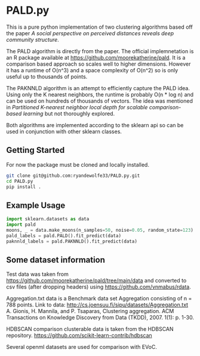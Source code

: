 # PALD.py

This is a pure python implementation of two clustering algorithms based off the paper *A social perspective on perceived distances reveals deep community structure*. 

The PALD algorithm is directly from the paper. The official implemnetation is an R package available at https://github.com/moorekatherine/pald. It is a comparison based approach so scales well to higher dimensions. However it has a runtime of O(n^3) and a space complexity of O(n^2) so is only useful up to
thousands of points.

The PAKNNLD algorithm is an attempt to efficiently capture the PALD idea. Using only the K nearest neighbors, the runtime is probably O(n * log n) and can be used on hundreds of thousands of vectors.
The idea was mentioned in  *Partitioned K-nearest neighbor local depth for scalable comparison-based learning* but not thoroughly explored.

Both algorithms are implemented according to the sklearn api so can be used in conjunction with other sklearn classes.

## Getting Started
For now the package must be cloned and locally installed.
```bash
git clone git@github.com:ryandewolfe33/PALD.py.git
cd PALD.py
pip install .
```

## Example Usage
```python
import sklearn.datasets as data
import pald
moons, _ = data.make_moons(n_samples=50, noise=0.05, random_state=123)
pald_labels = pald.PALD().fit_predict(data)
paknnld_labels = pald.PAKNNLD().fit_predict(data)
```

## Some dataset information
Test data was taken from https://github.com/moorekatherine/pald/tree/main/data and converted to csv files (after dropping headers) using https://github.com/vnmabus/rdata. 

Aggregation.txt data is a Benchmark data set Aggregation consisting of n = 788 points.
Link to data: http://cs.joensuu.fi/sipu/datasets/Aggregation.txt
A. Gionis, H. Mannila, and P. Tsaparas, Clustering aggregation. ACM Transactions on Knowledge Discovery from Data (TKDD), 2007. 1(1): p. 1-30.

HDBSCAN comparison clusterable data is taken from the HDBSCAN repository. https://github.com/scikit-learn-contrib/hdbscan

Several openml datasets are used for comparison with EVoC.
